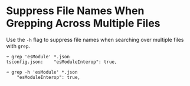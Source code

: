 # Suppress File Names When Grepping Across Multiple Files

Use the `-h` flag to suppress file names when searching over multiple files with `grep`.

```terminal
➜ grep 'esModule' *.json
tsconfig.json:    "esModuleInterop": true,
```

```terminal
➜ grep -h 'esModule' *.json
    "esModuleInterop": true,
```
